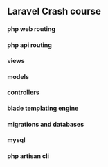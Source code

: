 ## Laravel Crash course

#### php web routing 
#### php api routing
#### views
#### models
#### controllers
#### blade templating engine
#### migrations and databases
#### mysql
#### php artisan cli
